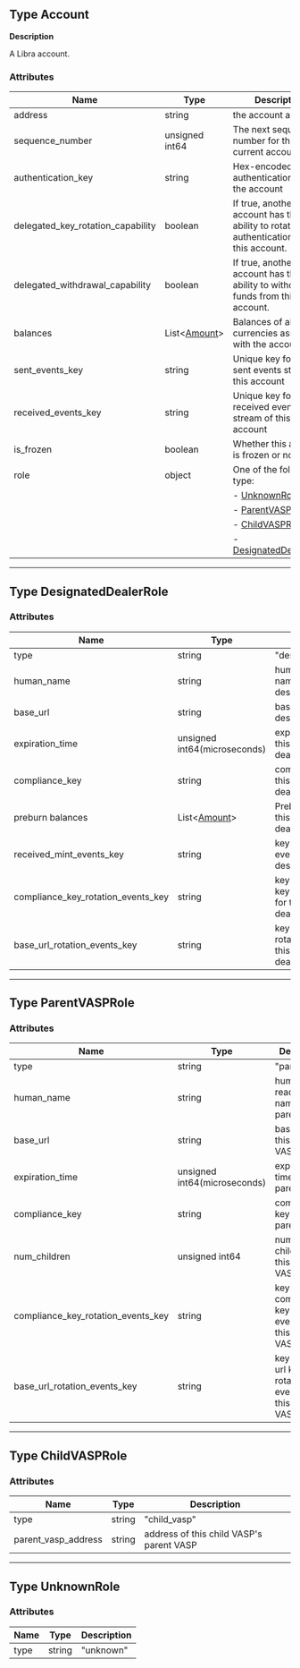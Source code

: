 ## Type Account

**Description**

A Libra account.


### Attributes

| Name                              | Type                           | Description                                                                                 |
|-----------------------------------|--------------------------------|---------------------------------------------------------------------------------------------|
| address                           | string                         | the account address                                                                         |
| sequence_number                   | unsigned int64                 | The next sequence number for the current account                                            |
| authentication_key                | string                         | Hex-encoded authentication key for the account                                              |
| delegated_key_rotation_capability | boolean                        | If true, another account has the ability to rotate the authentication key for this account. |
| delegated_withdrawal_capability   | boolean                        | If true, another account has the ability to withdraw funds from this account.               |
| balances                          | List<[Amount](type_amount.md)> | Balances of all the currencies associated with the account                                  |
| sent_events_key                   | string                         | Unique key for the sent events stream of this account                                       |
| received_events_key               | string                         | Unique key for the received events stream of this account                                   |
| is_frozen                         | boolean                        | Whether this account is frozen or not                                                       |
| role                              | object                         | One of the following type:                                                                |
|                                   |                                |   - [UnknownRole](#type-unknownrole) |
|                                   |                                |   - [ParentVASPRole](#type-parentvasprole) |
|                                   |                                |   - [ChildVASPRole](#type-childvasprole) |
|                                   |                                |   - [DesignatedDealerRole](#type-designateddealerrole) |

---

## Type DesignatedDealerRole

### Attributes

| Name                               | Type                           | Description                                                       |
|------------------------------------|--------------------------------|-------------------------------------------------------------------|
| type                               | string                         | "designated_dealer"                                               |
| human_name                         | string                         | human-readable name of this designated dealer                     |
| base_url                           | string                         | base URL for this designated dealer                               |
| expiration_time                    | unsigned int64(microseconds)   | expiration time for this designated dealer                        |
| compliance_key                     | string                         | compliance key for this designated dealer                         |
| preburn balances                   | List<[Amount](type_amount.md)> | Preburn balances of this designated dealer                        |
| received_mint_events_key           | string                         | key of received mint events for this designated dealer            |
| compliance_key_rotation_events_key | string                         | key of compliance key rotation events for this designated dealer  |
| base_url_rotation_events_key       | string                         | key of base url key rotation events for this designated dealer    |


---

## Type ParentVASPRole

### Attributes

| Name                               | Type                         | Description                                                       |
|------------------------------------|------------------------------|-------------------------------------------------------------------|
| type                               | string                       | "parent_vasp"                                                     |
| human_name                         | string                       | human-readable name of this parent VASP                           |
| base_url                           | string                       | base URL for this parent VASP                                     |
| expiration_time                    | unsigned int64(microseconds) | expiration time for this parent VASP                              |
| compliance_key                     | string                       | compliance key for this parent VASP                               |
| num_children                       | unsigned int64               | number of children of this parent VASP                            |
| compliance_key_rotation_events_key | string                       | key of compliance key rotation events for this parent VASP        |
| base_url_rotation_events_key       | string                       | key of base url key rotation events for this parent VASP          |



---



## Type ChildVASPRole

### Attributes

| Name                | Type   | Description                                |
|---------------------|--------|--------------------------------------------|
| type                | string | "child_vasp"                               |
| parent_vasp_address | string | address of this child VASP's parent VASP   |


---

## Type UnknownRole

### Attributes

| Name                | Type   | Description                                |
|---------------------|--------|--------------------------------------------|
| type                | string | "unknown"                                  |
